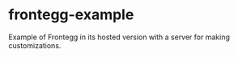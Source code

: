 # frontegg-example
Example of Frontegg in its hosted version with a server for making customizations.
